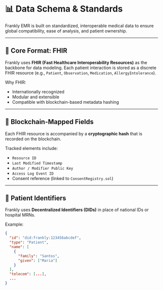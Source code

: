 # 📊 Data Schema & Standards

Frankly EMR is built on standardized, interoperable medical data to ensure global compatibility, ease of analysis, and patient ownership.

---

## 🧬 Core Format: FHIR

Frankly uses **FHIR (Fast Healthcare Interoperability Resources)** as the backbone for data modeling. Each patient interaction is stored as a discrete FHIR resource (e.g., `Patient`, `Observation`, `Medication`, `AllergyIntolerance`).

Why FHIR:
- Internationally recognized
- Modular and extensible
- Compatible with blockchain-based metadata hashing

---

## 🔑 Blockchain-Mapped Fields

Each FHIR resource is accompanied by a **cryptographic hash** that is recorded on the blockchain.

Tracked elements include:
- `Resource ID`
- `Last Modified Timestamp`
- `Author / Modifier Public Key`
- `Access Log Event ID`
- Consent reference (linked to `ConsentRegistry.sol`)

---

## 🔐 Patient Identifiers

Frankly uses **Decentralized Identifiers (DIDs)** in place of national IDs or hospital MRNs.

Example:
```json
{
  "id": "did:frankly:123456abcdef",
  "type": "Patient",
  "name": [
    {
      "family": "Santos",
      "given": ["Maria"]
    }
  ],
  "telecom": [...],
  ...
}
